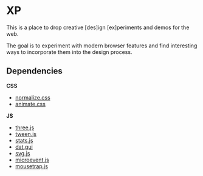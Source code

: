 XP
==

This is a place to drop creative [des]ign [ex]periments and demos for
the web.

The goal is to experiment with modern browser features and
find interesting ways to incorporate them into the design process.


Dependencies
------------
**CSS**

- [normalize.css](http://necolas.github.com/normalize.css/)
- [animate.css](http://daneden.me/animate/)

**JS**

- [three.js](http://mrdoob.github.com/three.js/)
- [tween.js](https://github.com/sole/tween.js/)
- [stats.js](https://github.com/mrdoob/stats.js/)
- [dat.gui](http://workshop.chromeexperiments.com/examples/gui)
- [svg.js](http://svgjs.com/)
- [microevent.js](http://notes.jetienne.com/2011/03/22/microeventjs.html)
- [mousetrap.js](http://craig.is/killing/mice)
